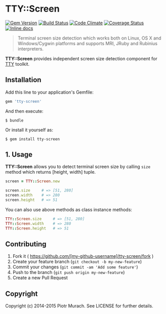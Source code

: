 # TTY::Screen
[![Gem Version](https://badge.fury.io/rb/tty-screen.svg)][gem]
[![Build Status](https://secure.travis-ci.org/peter-murach/tty-screen.svg?branch=master)][travis]
[![Code Climate](https://codeclimate.com/github/peter-murach/tty-screen/badges/gpa.svg)][codeclimate]
[![Coverage Status](https://coveralls.io/repos/peter-murach/tty-screen/badge.svg)][coverage]
[![Inline docs](http://inch-ci.org/github/peter-murach/tty-screen.svg?branch=master)][inchpages]

[gem]: http://badge.fury.io/rb/tty-screen
[travis]: http://travis-ci.org/peter-murach/tty-screen
[codeclimate]: https://codeclimate.com/github/peter-murach/tty-screen
[coverage]: https://coveralls.io/r/peter-murach/tty-screen
[inchpages]: http://inch-ci.org/github/peter-murach/tty-screen

> Terminal screen size detection which works both on Linux, OS X and Windows/Cygwin platforms and supports MRI, JRuby and Rubinius interpreters.

**TTY::Screen** provides independent screen size detection component for [TTY](https://github.com/peter-murach/tty) toolkit.

## Installation

Add this line to your application's Gemfile:

```ruby
gem 'tty-screen'
```

And then execute:

    $ bundle

Or install it yourself as:

    $ gem install tty-screen

## 1. Usage

**TTY::Screen** allows you to detect terminal screen size by calling `size` method which returns [height, width] tuple.

```ruby
screen = TTY::Screen.new

screen.size     # => [51, 280]
screen.width    # => 280
screen.height   # => 51
```

You can also use above methods as class instance methods:

```ruby
TTY::Screen.size     # => [51, 280]
TTY::Screen.width    # => 280
TTY::Screen.height   # => 51
```

## Contributing

1. Fork it ( https://github.com/[my-github-username]/tty-screen/fork )
2. Create your feature branch (`git checkout -b my-new-feature`)
3. Commit your changes (`git commit -am 'Add some feature'`)
4. Push to the branch (`git push origin my-new-feature`)
5. Create a new Pull Request

## Copyright

Copyright (c) 2014-2015 Piotr Murach. See LICENSE for further details.
